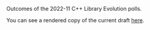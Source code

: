 Outcomes of the 2022-11 C++ Library Evolution polls.

You can see a rendered copy of the current draft [here](https://api.csswg.org/bikeshed/?force=1&url=https://raw.githubusercontent.com/brycelelbach/wg21_p2651_2022_11_library_evolution_poll_outcomes/main/2022_11_library_evolution_poll_outcomes.bs).

